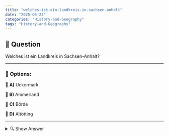 ```yaml
---
title: "welches-ist-ein-landkreis-in-sachsen-anhalt"
date: "2025-05-23"
categories: "History-and-Geography"
tags: "History-and-Geography"
---
```


## 📌 **Question**

Welches ist ein Landkreis in Sachsen-Anhalt?



---

### 📝 **Options:**

🔘 **A)** Uckermark

🔘 **B)** Ammerland

🔘 **C)** Börde

🔘 **D)** Altötting

---

<details>
  <summary>🔍 Show Answer</summary>

  <p>
💡  <b>Correct Answer:</b>  c
  </p>
  <p>
    📖<b>Explanation:</b>
    Sachsen-Anhalt ist ein Bundesland in Deutschland, das in der Region Mitteldeutschland liegt. Es grenzt an Niedersachsen, Brandenburg, Sachsen und Thüringen. Die Landkreise in Sachsen-Anhalt sind Verwaltungseinheiten, die für lokale Angelegenheiten zuständig sind. Zu den bekannten Landkreisen in Sachsen-Anhalt gehört der Landkreis Börde. Die Optionen Uckermark, Ammerland und Altötting beziehen sich auf Landkreise in anderen deutschen Bundesländern. Um die richtige Antwort zu finden, ist es wichtig, die geografischen und verwaltungstechnischen Strukturen Deutschlands zu verstehen.
  </p>
</details>
